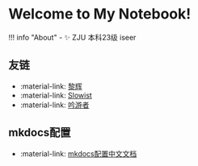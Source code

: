 # Welcome to My Notebook!

!!! info "About"
    - ✨ ZJU 本科23级 iseer

## 友链
- :material-link: [黎辉](https://lh-0124.github.io/LHstudy/)
- :material-link: [Slowist](https://slowist-lee.github.io/notebook/)
- :material-link: [吟游者](https://iiiiling.github.io/notebook/)

## mkdocs配置
- :material-link: [mkdocs配置中文文档](https://mkdoc-material.llango.com/getting-started/)
